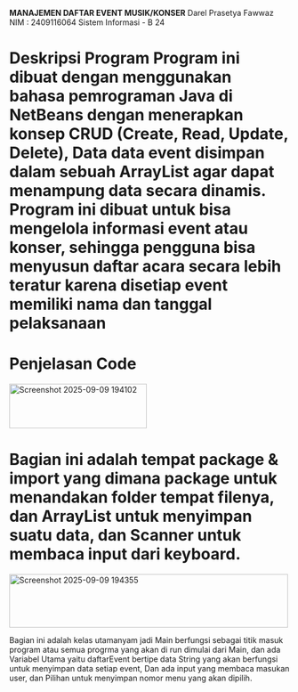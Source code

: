 **MANAJEMEN DAFTAR EVENT MUSIK/KONSER**
Darel Prasetya Fawwaz
NIM : 2409116064
Sistem Informasi - B 24

**Deskripsi Program**
Program ini dibuat dengan menggunakan bahasa pemrograman Java di NetBeans dengan menerapkan konsep CRUD (Create, Read, Update, Delete), Data data event disimpan dalam sebuah ArrayList agar dapat menampung data secara dinamis. Program ini dibuat untuk bisa mengelola informasi event atau konser, sehingga pengguna bisa menyusun daftar acara secara lebih teratur karena disetiap event memiliki nama dan tanggal pelaksanaan
============================================================================================================================
**Penjelasan Code**
============================================================================================================================
<img width="247" height="80" alt="Screenshot 2025-09-09 194102" src="https://github.com/user-attachments/assets/220827dc-d9ef-4a07-a09b-f571b064cc16" />


Bagian ini adalah tempat package & import yang dimana package untuk menandakan folder tempat filenya, dan ArrayList untuk menyimpan suatu data, dan Scanner untuk membaca input dari keyboard.
============================================================================================================================

<img width="501" height="96" alt="Screenshot 2025-09-09 194355" src="https://github.com/user-attachments/assets/2f9d6928-8b5d-43db-9097-f299297fb48b" />

Bagian ini adalah kelas utamanyam jadi Main berfungsi sebagai titik masuk program atau semua progrma yang akan di run dimulai dari Main, dan ada Variabel Utama yaitu daftarEvent bertipe data String yang akan berfungsi untuk menyimpan data setiap event, Dan ada input yang membaca masukan user, dan Pilihan untuk menyimpan nomor menu yang akan dipilih.


